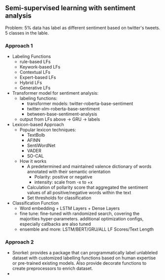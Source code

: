 ## Semi-supervised learning with sentiment analysis

Problem: 5% data has label as different sentiment based on twitter's tweets. 5 classes in the lable.

### Approach 1
* Labeling Functions
  * rule-based LFs
  * Keywork-based LFs
  * Contextual LFs
  * Expert-based LFs
  * Hybrid LFs
  * Generative LFs   
* Transformer model for sentiment analysis:
    * labeling functions:
      * transformer models: twitter-roberta-base-sentiment
      * twitter-xlm-roberta-base-sentiment
      * between-base-sentiment-analysis  
  * output from LFs above -> GRU -> labels
* Lexicon-based Approach
    * Popular lexicon techniques:
      * TextBolb
      * AFINN
      * SentiWordNet
      * VADER
      * SO-CAL 
    * How it works
      * A predetermined and maintained valence dictionary of words annotated with their semantic orientation
        * Polarity: positive or negative
        * intensity: scale from -x to +x 
      * Calculation of pollarity score that aggregated the sentiment values of all positive/negative words within the text
      * Set thresholds for classification  
* Classification Function
  * Word embedding + LSTM Layers + Dense Layers
  * fine tune: fine-tuned with randomized search, covering the majorities hyper-parameters. additional optimization configs, especially callbacks are also tuned
  * ensemble and more: LSTM/BERT/GRU/ALL LF Scores/Text Length 

### Approach 2
* Snorkel: provides a package that can programmatically label unlableled dataset with customized labelling functions based on human expertise or pre-trained existing models. Also provide decorate functions to create preprocessors to enrich dataset.
* 
